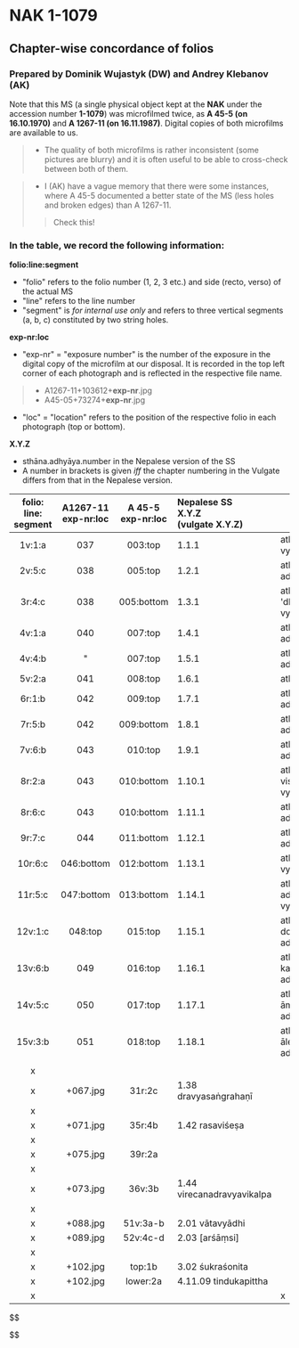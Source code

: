 
# NAK 1-1079

## Chapter-wise concordance of folios

### Prepared by Dominik Wujastyk (DW) and Andrey Klebanov (AK)

Note that this MS (a single physical object kept at the **NAK** under the accession number **1-1079**) was microfilmed twice, as **A 45-5 (on 16.10.1970)** and **A 1267-11 (on 16.11.1987)**. Digital copies of both microfilms are available to us.

> - The quality of both microfilms is rather inconsistent (some pictures are blurry) and it is often useful to be able to cross-check between both of them.

> - I (AK) have a vague memory that there were some instances, where A 45-5 documented a better state of the MS (less holes and broken edges) than A 1267-11.
>
> > Check this! 



### In the table, we record the following information:

**folio:line:segment**

  - "folio" refers to the folio number (1, 2, 3 etc.) and side (recto, verso) of the actual MS 
  - "line" refers to the line number
  - "segment" is *for internal use only* and refers to three vertical segments (a, b, c) constituted by two string holes. 

**exp-nr:loc**

  - "exp-nr" = "exposure number" is the number of the exposure in the digital copy of the microfilm at our disposal. It is recorded in the top left corner of each photograph and is reflected in the respective file name.
  > - A1267-11+103612+**exp-nr**.jpg
  > - A45-05+73274+**exp-nr**.jpg
  - "loc" = "location" refers to the position of the respective folio in each photograph (top or bottom).

**X.Y.Z**

  - sthāna.adhyāya.number in the Nepalese version of the SS
  - A number in brackets is given *iff* the chapter numbering in the Vulgate differs from that in the Nepalese version.



| folio:<br />line:<br />segment | A1267-11<br />exp-nr:loc | A 45-5<br />exp-nr:loc | Nepalese SS<br/> X.Y.Z<br/>(vulgate X.Y.Z) | text |
| :---:| :---------------------: | :--------: | :------------------------- | ---- |
| 1v:1:a | 037 |    003:top    | 1.1.1 | athāto vedotpattim ādhyāyaṃ vyākhyāsyāmaḥ // |
| 2v:5:c |                038 |   005:top   | 1.2.1      | athātaḥ śiśyopanayanīyam adhyāyaṃ vyā // |
| 3r:4:c |                038 |   005:bottom   | 1.3.1                       | athato 'dhyāyanasampradānīyaṃ vyā // |
| 4v:1:a |               040 | 007:top | 1.4.1     | athātaḥ pravacīnīyam [!] adhyāyaṃ vyākhyā // |
|  4v:4:b  |                     " |   007:top     | 1.5.1    | athāto gropaharaṇīyam adhyāyaṃ vyā // |
| 5v:2:a |               041 |                    008:top                     | 1.6.1          | athāto[!] ṛtucaryāṃ vyā // |
| 6r:1:b | 042 | 009:top | 1.7.1 | athāto yantravidhim adhyāyaṃ vyākhyāsyāmaḥ // |
| 7r:5:b | 042 | 009:bottom | 1.8.1 | athātaḥ śastravicāraṇīyam adhyāyaṃ vyākhyāsyām [!] / |
| 7v:6:b | 043 | 010:top               | 1.9.1 | athāto yogyāsūtrīyam adhyāyaṃ vyā // |
| 8r:2:a | 043 | 010:bottom | 1.10.1 | athāto viśikhyānupraveśīṇīyaṃ [!} vyākhyā // |
| 8r:6:c | 043 | 010:bottom | 1.11.1 | athātaḥ kṣārapākavidhim adhyā¥aṃ vyākhyā // |
| 9r:7:c | 044 | 011:bottom | 1.12.1 | athātaḥ [!] agnikarmavidhim adhyāyaṃ vyākhyāsyāmaḥ // |
| 10r:6:c | 046:bottom | 012:bottom | 1.13.1 | athāto jalāyukādhyāyam [!] vyākhyāsyāmaḥ  // |
|            11r:5:c             | 047:bottom | 013:bottom | 1.14.1 | athāta [!] śoṇitavarṇṇanīyam adhya~~mā~~yaṃ vyākhyāsyāmaḥ |
| 12v:1:c | 048:top | 015:top | 1.15.1 | athātp doṣadhātumālakṣayavṛddhim adhyāyaṃ vyākhyāsyāmaḥ / |
| 13v:6:b | 049 | 016:top | 1.16.1 | athātaḥ karṇṇavyadhaba[ndhavi]dhim adhyāyaṃ vyā // |
| 14v:5:c | 050 | 017:top | 1.17.1 | athātaḥ [!] āmapakvamaṣanīyam [!] adhyāyaṃ vyā / |
| 15v:3:b | 051 |        018:top         | 1.18.1 | athāta ālepavraṇabandhavidhim adhyāyaṃ vyākhyāsyāmaḥ |
|  |  |                        |  |  |
| x |            |                            |       ||
| x | +067.jpg |   31r:2c                   | 1.38 dravyasaṅgrahaṇī      |      |
| x |                         |            |                            |      |
| x |                +071.jpg |   35r:4b   | 1.42 rasaviśeṣa            |      |
| x |                         |            |                            |      |
| x |                +075.jpg |   39r:2a   |                            |      |
| x |                         |            |                            |      |
| x |                +073.jpg |   36v:3b   | 1.44 virecanadravyavikalpa |      |
| x |                         |            |                            |      |
| x |                +088.jpg |  51v:3a-b  | 2.01 vātavyādhi             |      |
| x |                +089.jpg |  52v:4c-d  | 2.03 [arśāṃsi]              |      |
| x |                         |            |                            |      |
| x |                +102.jpg |   top:1b   | 3.02 śukraśonita            |      |
| x |                +102.jpg |  lower:2a  | 4.11.09 tindukapittha       |      |
|               x                |                          |                        |                                            | x |






$$

$$

